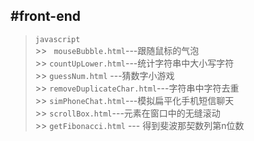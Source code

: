 #front-end
----------
>`javascript`  
	>> ` mouseBubble.html`---跟随鼠标的气泡  
	>> `countUpLower.html`---统计字符串中大小写字符  
	>> `guessNum.html` ---猜数字小游戏  
	>> `removeDuplicateChar.html`---字符串中字符去重  
	>> `simPhoneChat.html`---模拟扁平化手机短信聊天  
	>> `scrollBox.html`---元素在窗口中的无缝滚动   
	>> `getFibonacci.html` --- 得到斐波那契数列第n位数
